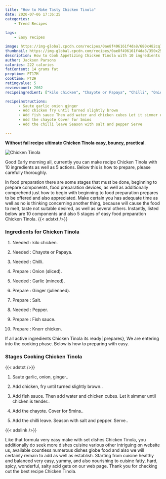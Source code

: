 ```yaml
---
title: "How to Make Tasty Chicken Tinola"
date: 2020-07-06 17:36:25
categories:
    - Trend Recipes
    
tags:
    - Easy recipes

image: https://img-global.cpcdn.com/recipes/0ae8f496161f4da8/680x482cq70/chicken-tinola-recipe-main-photo.jpg
thumbnail: https://img-global.cpcdn.com/recipes/0ae8f496161f4da8/350x250cq70/chicken-tinola-recipe-main-photo.jpg
description: How to Cook Appetizing Chicken Tinola with 10 ingredients and 5 stages of easy cooking.
author: Jackson Parsons
calories: 222 calories
fatContent: 14 grams fat
preptime: PT17M
cooktime: PT2H
ratingvalue: 5
reviewcount: 2062
recipeingredient: ["kilo chicken", "Chayote or Papaya", "Chilli", "Onion sliced", "Garlic minced", "Ginger julienned", "Salt", "Pepper", "Fish sauce", "Knorr chicken"]

recipeinstructions: 
      - Saute garlic onion ginger 
      - Add chicken fry until turned slightly brown 
      - Add fish sauce Then add water and chicken cubes Let it simmer until chicken is tender 
      - Add the chayote Cover for 5mins 
      - Add the chilli leave Season with salt and pepper Serve

---
```




**Without fail recipe ultimate Chicken Tinola easy, bouncy, practical**. 


![Chicken Tinola](https://img-global.cpcdn.com/recipes/0ae8f496161f4da8/680x482cq70/chicken-tinola-recipe-main-photo.jpg "Chicken Tinola")




Good Early morning all, currently you can make recipe Chicken Tinola with 10 ingredients as well as 5 actions. Below this is how to prepare, please carefully thoroughly.

In food preparation there are some stages that must be done, beginning to prepare components, food preparation devices, as well as additionally comprehend just how to begin with beginning to food preparation prepares to be offered and also appreciated. Make certain you has adequate time as well as no is thinking concerning another thing, because will cause the food to melt, taste not suitable desired, as well as several others. Instantly, listed below are 10 components and also 5 stages of easy food preparation Chicken Tinola.
{{< adstxt />}}

### Ingredients for Chicken Tinola


1. Needed  : kilo chicken.

1. Needed  : Chayote or Papaya.

1. Needed  : Chilli.

1. Prepare  : Onion (sliced).

1. Needed  : Garlic (minced).

1. Prepare  : Ginger (julienned).

1. Prepare  : Salt.

1. Needed  : Pepper.

1. Prepare  : Fish sauce.

1. Prepare  : Knorr chicken.



If all active ingredients Chicken Tinola its ready| prepares}, We are entering into the cooking phase. Below is how to preparing with easy.

### Stages Cooking Chicken Tinola

{{< adstxt />}}


1. Saute garlic, onion, ginger..



1. Add chicken, fry until turned slightly brown..



1. Add fish sauce. Then add water and chicken cubes. Let it simmer until chicken is tender..



1. Add the chayote. Cover for 5mins..



1. Add the chilli leave. Season with salt and pepper. Serve..





{{< adslink />}}

Like that formula very easy make with set dishes Chicken Tinola, you additionally do seek more dishes cuisine various other intriguing on website us, available countless numerous dishes globe food and also we will certainly remain to add as well as establish. Starting from cuisine healthy and balanced very easy, yummy, and also nourishing to cuisine fatty, hard, spicy, wonderful, salty acid gets on our web page. Thank you for checking out the best recipe Chicken Tinola.
